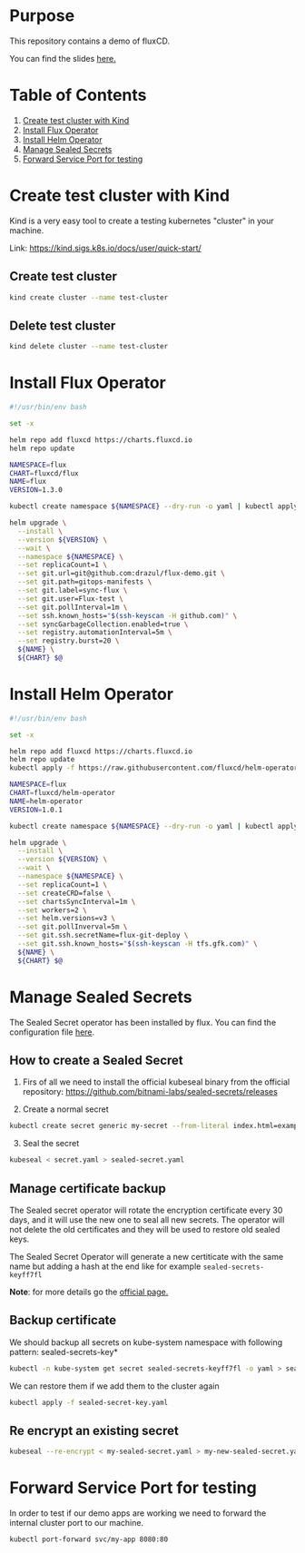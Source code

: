 # Purpose

This repository contains a demo of fluxCD.

You can find the slides [here.](slides/Continuous_Delivery_on_Kubernetes_with_GitOps.pdf)

# Table of Contents
1. [Create test cluster with Kind](#create-test-cluster-with-kind)
2. [Install Flux Operator](#install-flux-operator)
3. [Install Helm Operator](#install-helm-operator)
4. [Manage Sealed Secrets](#manage-sealed-secrets)
5. [Forward Service Port for testing](#forward-service-port-for-testing)

# Create test cluster with Kind

Kind is a very easy tool to create a testing kubernetes "cluster" in your machine.

Link: https://kind.sigs.k8s.io/docs/user/quick-start/

## Create test cluster

```bash
kind create cluster --name test-cluster
```

## Delete test cluster

```bash
kind delete cluster --name test-cluster
```

# Install Flux Operator

```bash
#!/usr/bin/env bash

set -x

helm repo add fluxcd https://charts.fluxcd.io
helm repo update

NAMESPACE=flux
CHART=fluxcd/flux
NAME=flux
VERSION=1.3.0

kubectl create namespace ${NAMESPACE} --dry-run -o yaml | kubectl apply -f -

helm upgrade \
  --install \
  --version ${VERSION} \
  --wait \
  --namespace ${NAMESPACE} \
  --set replicaCount=1 \
  --set git.url=git@github.com:drazul/flux-demo.git \
  --set git.path=gitops-manifests \
  --set git.label=sync-flux \
  --set git.user=Flux-test \
  --set git.pollInterval=1m \
  --set ssh.known_hosts="$(ssh-keyscan -H github.com)" \
  --set syncGarbageCollection.enabled=true \
  --set registry.automationInterval=5m \
  --set registry.burst=20 \
  ${NAME} \
  ${CHART} $@
```

# Install Helm Operator

```bash
#!/usr/bin/env bash

set -x

helm repo add fluxcd https://charts.fluxcd.io
helm repo update
kubectl apply -f https://raw.githubusercontent.com/fluxcd/helm-operator/master/deploy/crds.yaml

NAMESPACE=flux
CHART=fluxcd/helm-operator
NAME=helm-operator
VERSION=1.0.1

kubectl create namespace ${NAMESPACE} --dry-run -o yaml | kubectl apply -f -

helm upgrade \
  --install \
  --version ${VERSION} \
  --wait \
  --namespace ${NAMESPACE} \
  --set replicaCount=1 \
  --set createCRD=false \
  --set chartsSyncInterval=1m \
  --set workers=2 \
  --set helm.versions=v3 \
  --set git.pollInverval=5m \
  --set git.ssh.secretName=flux-git-deploy \
  --set git.ssh.known_hosts="$(ssh-keyscan -H tfs.gfk.com)" \
  ${NAME} \
  ${CHART} $@
```

# Manage Sealed Secrets

The Sealed Secret operator has been installed by flux. You can find the configuration file [here](gitops-manifests/cluster-apps/sealed-secrets/release.yaml).

## How to create a Sealed Secret

1. Firs of all we need to install the official kubeseal binary from the official repository: https://github.com/bitnami-labs/sealed-secrets/releases

2. Create a normal secret
```bash
kubectl create secret generic my-secret --from-literal index.html=example --dry-run -o yaml > secret.yaml
```

3. Seal the secret
```bash
kubeseal < secret.yaml > sealed-secret.yaml
```

## Manage certificate backup
The Sealed secret operator will rotate the encryption certificate every 30 days, and it will use the new one to seal
all new secrets. The operator will not delete the old certificates and they will be used to restore old sealed keys.

The Sealed Secret Operator will generate a new certiticate with the same name but adding a hash at the end like for example `sealed-secrets-keyff7fl`

**Note**: for more details go the [official page.](https://github.com/bitnami-labs/sealed-secrets)

## Backup certificate
We should backup all secrets on kube-system namespace with following pattern: sealed-secrets-key*
```bash
kubectl -n kube-system get secret sealed-secrets-keyff7fl -o yaml > sealed-secret-key.yaml
```

We can restore them if we add them to the cluster again
```bash
kubectl apply -f sealed-secret-key.yaml
```

## Re encrypt an existing secret
```bash
kubeseal --re-encrypt < my-sealed-secret.yaml > my-new-sealed-secret.yaml
```

# Forward Service Port for testing

In order to test if our demo apps are working we need to forward the internal cluster port to our machine. 
```
kubectl port-forward svc/my-app 8080:80
```

